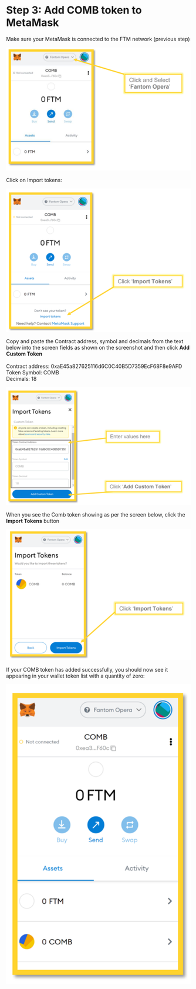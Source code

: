 # Step 3: Add COMB token to MetaMask

Make sure your MetaMask is connected to the FTM network (previous step)

![](<../../.gitbook/assets/image (28) (1).png>)

Click on Import tokens:

![](<../../.gitbook/assets/image (21) (1) (1).png>)

Copy and paste the Contract address, symbol and decimals from the text below into the screen fields as shown on the screenshot and then click **Add Custom Token** \
\
Contract address: 0xaE45a827625116d6C0C40B5D7359EcF68F8e9AFD \
Token Symbol: COMB \
Decimals: 18

![](<../../.gitbook/assets/image (18) (1).png>)

When you see the Comb token showing as per the screen below, click the **Import Tokens** button

![](<../../.gitbook/assets/image (7) (1) (1).png>)

If your COMB token has added successfully, you should now see it appearing in your wallet token list with a quantity of zero:

![](<../../.gitbook/assets/image (11).png>)
